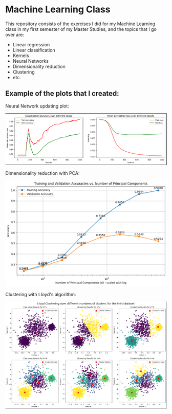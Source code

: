# Machine Learning Class
 This repository consists of the exercises I did for my Machine Learning class in my first semester of my Master Studies, and the topics that I go over are:
 - Linear regression
 - Linear classification
 - Kernels
 - Neural Networks
 - Dimensionality reduction
 - Clustering
 - etc.

## Example of the plots that I created:

Neural Network updating plot:

![Nerual Networks](ml1.png)

Dimensionality reduction with PCA:

![PCA](ml2.png)

Clustering with Lloyd's algorithm:

![Clustering](ml3.png)
